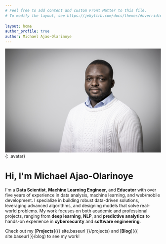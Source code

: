 ```yaml
---
# Feel free to add content and custom Front Matter to this file.
# To modify the layout, see https://jekyllrb.com/docs/themes/#overriding-theme-defaults

layout: home
author_profile: true
author: Michael Ajao-Olarinoye
---
```


![Michael Ajao-Olarinoye](/assets/images/COV-CCSMM-7453.jpg){: .avatar}

# Hi, I'm Michael Ajao-Olarinoye

I'm a **Data Scientist**, **Machine Learning Engineer**, and **Educator** with over five years of experience in data analysis, machine learning, and web/mobile development. I specialize in building robust data-driven solutions, leveraging advanced algorithms, and designing models that solve real-world problems. My work focuses on both academic and professional projects, ranging from **deep learning**, **NLP**, and **predictive analytics** to hands-on experience in **cybersecurity** and **software engineering**.

Check out my [**Projects**]({{ site.baseurl }}/projects) and [**Blog**]({{ site.baseurl }}/blog) to see my work!